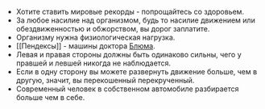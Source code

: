 - Хотите ставить мировые рекорды - попрощайтесь со здоровьем.
- За любое насилие над организмом, будь то насилие движением или обездвиженностью и обжорством, вы дорог заплатите.
- Организму нужна физиологическая нагрузка.
- [[Пендексы]] - машины доктора [Блюма](Евгений%20Блюм).
- Левая и правая стороны должны быть одинаково сильны, чего у правшей и левшей никогда не наблюдается.
- Если в одну сторону вы можете развернуть движение больше, чем в другую, значит, вы перекошенный перекрученный.
- Современный человек в собственном автомобиле разбирается больше чем в себе.